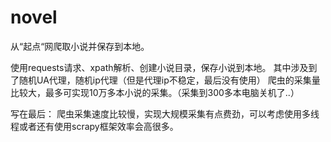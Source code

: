 # novel
从“起点“网爬取小说并保存到本地。

使用requests请求、xpath解析、创建小说目录，保存小说到本地。
其中涉及到了随机UA代理，随机ip代理（但是代理ip不稳定，最后没有使用）
爬虫的采集量比较大，最多可实现10万多本小说的采集。（采集到300多本电脑关机了..）




写在最后：
爬虫采集速度比较慢，实现大规模采集有点费劲，可以考虑使用多线程或者还有使用scrapy框架效率会高很多。
